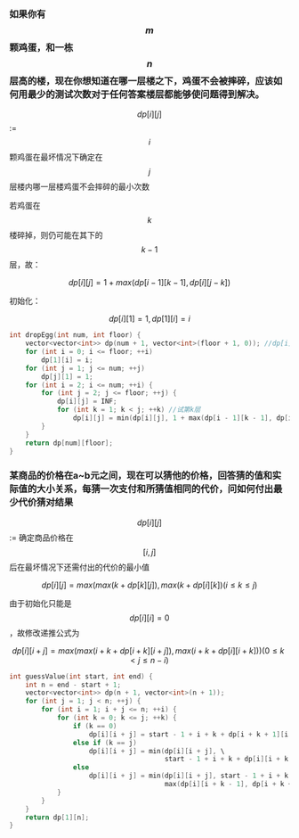 ### 如果你有$$m$$颗鸡蛋，和一栋$$n$$层高的楼，现在你想知道在哪一层楼之下，鸡蛋不会被摔碎，应该如何用最少的测试次数对于任何答案楼层都能够使问题得到解决。



$$dp[i][j]$$ :=$$i$$颗鸡蛋在最坏情况下确定在$$j$$层楼内哪一层楼鸡蛋不会摔碎的最小次数

若鸡蛋在$$k$$楼碎掉，则仍可能在其下的$$k-1$$层，故：

$$dp[i][j]=1+max(dp[i-1][k-1],dp[i][j-k])$$

初始化：

$$dp[i][1]=1,dp[1][i]=i$$

```c++
int dropEgg(int num, int floor) {
	vector<vector<int>> dp(num + 1, vector<int>(floor + 1, 0));	//dp[i][j]:=i个鸡蛋，j层楼丢下最坏情况下需要的最少次数
	for (int i = 0; i <= floor; ++i)
		dp[1][i] = i;
	for (int j = 1; j <= num; ++j)
		dp[j][1] = 1;
	for (int i = 2; i <= num; ++i) {
		for (int j = 2; j <= floor; ++j) {
			dp[i][j] = INF;
			for (int k = 1; k < j; ++k)	//试第k层
				dp[i][j] = min(dp[i][j], 1 + max(dp[i - 1][k - 1], dp[i][j - k]));
		}
	}
	return dp[num][floor];
}
```



### 某商品的价格在a~b元之间，现在可以猜他的价格，回答猜的值和实际值的大小关系，每猜一次支付和所猜值相同的代价，问如何付出最少代价猜对结果



$$dp[i][j]$$ := 确定商品价格在$$[i,j]$$后在最坏情况下还需付出的代价的最小值

$$dp[i][j]=max(max(k+dp[k][j]),max(k+dp[i][k])(i\le k\le j)$$

由于初始化只能是$$dp[i][i]=0$$，故修改递推公式为

$$dp[i][i+j]=max(max(i+k+dp[i+k][i+j]),max(i+k+dp[i][i+k]))(0\le k< j\le n-i)$$

```c++
int guessValue(int start, int end) {
	int n = end - start + 1;
	vector<vector<int>> dp(n + 1, vector<int>(n + 1));
	for (int j = 1; j < n; ++j) {
		for (int i = 1; i + j <= n; ++i) {
			for (int k = 0; k <= j; ++k) {
				if (k == 0)
					dp[i][i + j] = start - 1 + i + k + dp[i + k + 1][i + j];
				else if (k == j)
					dp[i][i + j] = min(dp[i][i + j], \
                                       start - 1 + i + k + dp[i][i + k - 1]);
				else
					dp[i][i + j] = min(dp[i][i + j], start - 1 + i + k + \
                                       max(dp[i][i + k - 1], dp[i + k + 1][i + j]));
			}
		}
	}	
	return dp[1][n];
}
```

